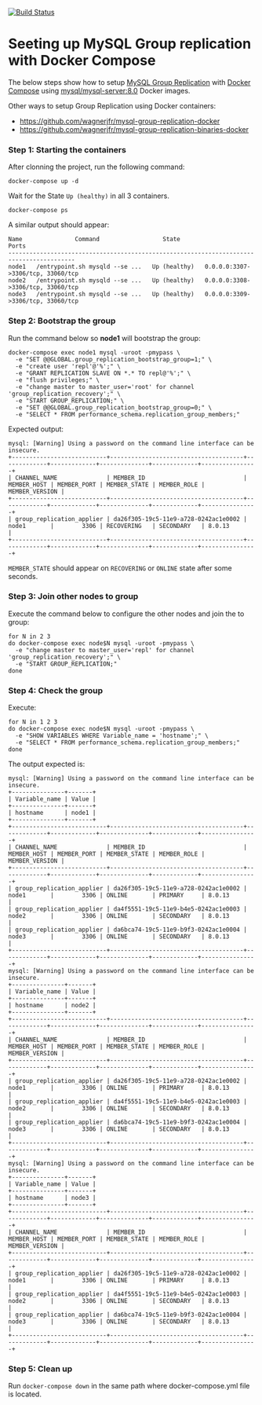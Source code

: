 [![Build Status](https://travis-ci.org/wagnerjfr/mysql-group-replication-docker-compose.svg?branch=master)](https://travis-ci.org/wagnerjfr/mysql-group-replication-docker-compose)

# Seeting up MySQL Group replication with Docker Compose

The below steps show how to setup [MySQL Group Replication](https://dev.mysql.com/doc/en/group-replication.html) with [Docker Compose](https://docs.docker.com/compose/) using [mysql/mysql-server:8.0](https://hub.docker.com/r/mysql/mysql-server) Docker images.

Other ways to setup Group Replication using Docker containers:
- https://github.com/wagnerjfr/mysql-group-replication-docker
- https://github.com/wagnerjfr/mysql-group-replication-binaries-docker

### Step 1: Starting the containers
After clonning the project, run the following command:
```
docker-compose up -d
```
Wait for the State `Up (healthy)` in all 3 containers.
```
docker-compose ps
```
A similar output should appear:
```console
Name               Command                  State                     Ports
-----------------------------------------------------------------------------------------
node1   /entrypoint.sh mysqld --se ...   Up (healthy)   0.0.0.0:3307->3306/tcp, 33060/tcp
node2   /entrypoint.sh mysqld --se ...   Up (healthy)   0.0.0.0:3308->3306/tcp, 33060/tcp
node3   /entrypoint.sh mysqld --se ...   Up (healthy)   0.0.0.0:3309->3306/tcp, 33060/tcp
```

### Step 2: Bootstrap the group
Run the command below so **node1** will bootstrap the group:
```
docker-compose exec node1 mysql -uroot -pmypass \
  -e "SET @@GLOBAL.group_replication_bootstrap_group=1;" \
  -e "create user 'repl'@'%';" \
  -e "GRANT REPLICATION SLAVE ON *.* TO repl@'%';" \
  -e "flush privileges;" \
  -e "change master to master_user='root' for channel 'group_replication_recovery';" \
  -e "START GROUP_REPLICATION;" \
  -e "SET @@GLOBAL.group_replication_bootstrap_group=0;" \
  -e "SELECT * FROM performance_schema.replication_group_members;"
```
Expected output:
```console
mysql: [Warning] Using a password on the command line interface can be insecure.
+---------------------------+--------------------------------------+-------------+-------------+--------------+-------------+----------------+
| CHANNEL_NAME              | MEMBER_ID                            | MEMBER_HOST | MEMBER_PORT | MEMBER_STATE | MEMBER_ROLE | MEMBER_VERSION |
+---------------------------+--------------------------------------+-------------+-------------+--------------+-------------+----------------+
| group_replication_applier | da26f305-19c5-11e9-a728-0242ac1e0002 | node1       |        3306 | RECOVERING   | SECONDARY   | 8.0.13         |
+---------------------------+--------------------------------------+-------------+-------------+--------------+-------------+----------------+
```
`MEMBER_STATE` should appear on `RECOVERING` or `ONLINE` state after some seconds.

### Step 3: Join other nodes to group
Execute the command below to configure the other nodes and join the to group:
```
for N in 2 3
do docker-compose exec node$N mysql -uroot -pmypass \
  -e "change master to master_user='repl' for channel 'group_replication_recovery';" \
  -e "START GROUP_REPLICATION;"
done
```

### Step 4: Check the group
Execute:
```
for N in 1 2 3
do docker-compose exec node$N mysql -uroot -pmypass \
  -e "SHOW VARIABLES WHERE Variable_name = 'hostname';" \
  -e "SELECT * FROM performance_schema.replication_group_members;"
done
```

The output expected is:
```console
mysql: [Warning] Using a password on the command line interface can be insecure.
+---------------+-------+
| Variable_name | Value |
+---------------+-------+
| hostname      | node1 |
+---------------+-------+
+---------------------------+--------------------------------------+-------------+-------------+--------------+-------------+----------------+
| CHANNEL_NAME              | MEMBER_ID                            | MEMBER_HOST | MEMBER_PORT | MEMBER_STATE | MEMBER_ROLE | MEMBER_VERSION |
+---------------------------+--------------------------------------+-------------+-------------+--------------+-------------+----------------+
| group_replication_applier | da26f305-19c5-11e9-a728-0242ac1e0002 | node1       |        3306 | ONLINE       | PRIMARY     | 8.0.13         |
| group_replication_applier | da4f5551-19c5-11e9-b4e5-0242ac1e0003 | node2       |        3306 | ONLINE       | SECONDARY   | 8.0.13         |
| group_replication_applier | da6bca74-19c5-11e9-b9f3-0242ac1e0004 | node3       |        3306 | ONLINE       | SECONDARY   | 8.0.13         |
+---------------------------+--------------------------------------+-------------+-------------+--------------+-------------+----------------+
mysql: [Warning] Using a password on the command line interface can be insecure.
+---------------+-------+
| Variable_name | Value |
+---------------+-------+
| hostname      | node2 |
+---------------+-------+
+---------------------------+--------------------------------------+-------------+-------------+--------------+-------------+----------------+
| CHANNEL_NAME              | MEMBER_ID                            | MEMBER_HOST | MEMBER_PORT | MEMBER_STATE | MEMBER_ROLE | MEMBER_VERSION |
+---------------------------+--------------------------------------+-------------+-------------+--------------+-------------+----------------+
| group_replication_applier | da26f305-19c5-11e9-a728-0242ac1e0002 | node1       |        3306 | ONLINE       | PRIMARY     | 8.0.13         |
| group_replication_applier | da4f5551-19c5-11e9-b4e5-0242ac1e0003 | node2       |        3306 | ONLINE       | SECONDARY   | 8.0.13         |
| group_replication_applier | da6bca74-19c5-11e9-b9f3-0242ac1e0004 | node3       |        3306 | ONLINE       | SECONDARY   | 8.0.13         |
+---------------------------+--------------------------------------+-------------+-------------+--------------+-------------+----------------+
mysql: [Warning] Using a password on the command line interface can be insecure.
+---------------+-------+
| Variable_name | Value |
+---------------+-------+
| hostname      | node3 |
+---------------+-------+
+---------------------------+--------------------------------------+-------------+-------------+--------------+-------------+----------------+
| CHANNEL_NAME              | MEMBER_ID                            | MEMBER_HOST | MEMBER_PORT | MEMBER_STATE | MEMBER_ROLE | MEMBER_VERSION |
+---------------------------+--------------------------------------+-------------+-------------+--------------+-------------+----------------+
| group_replication_applier | da26f305-19c5-11e9-a728-0242ac1e0002 | node1       |        3306 | ONLINE       | PRIMARY     | 8.0.13         |
| group_replication_applier | da4f5551-19c5-11e9-b4e5-0242ac1e0003 | node2       |        3306 | ONLINE       | SECONDARY   | 8.0.13         |
| group_replication_applier | da6bca74-19c5-11e9-b9f3-0242ac1e0004 | node3       |        3306 | ONLINE       | SECONDARY   | 8.0.13         |
+---------------------------+--------------------------------------+-------------+-------------+--------------+-------------+----------------+
```

### Step 5: Clean up
Run `docker-compose down` in the same path where docker-compose.yml file is located.

